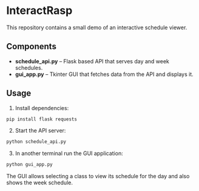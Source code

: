 # InteractRasp

This repository contains a small demo of an interactive schedule viewer.

## Components

- **schedule_api.py** – Flask based API that serves day and week schedules.
- **gui_app.py** – Tkinter GUI that fetches data from the API and displays it.

## Usage

1. Install dependencies:

```bash
pip install flask requests
```

2. Start the API server:

```bash
python schedule_api.py
```

3. In another terminal run the GUI application:

```bash
python gui_app.py
```

The GUI allows selecting a class to view its schedule for the day and also shows the week schedule.

